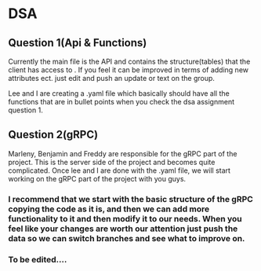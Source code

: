 # DSA

## Question 1(Api & Functions)

Currently the main file is the API and contains the structure(tables) that the client has access to . If you feel it can be improved in terms of adding new attributes ect. just edit and push an update or text on the group.

Lee and I are creating a .yaml file which basically should have all the functions that are in bullet points when you check the dsa assignment question 1.

## Question 2(gRPC)

Marleny, Benjamin and Freddy are responsible for the gRPC part of the project. This is the server side of the project and becomes quite complicated. Once lee and I are  done with the .yaml file, we will start working on the gRPC part of the project with you guys.

### I recommend that we start with the basic structure of the gRPC copying the code as it is, and then we can add more functionality to it and then modify it to our needs. When you feel like your changes are worth our attention just push the data so we can switch branches and see what to improve on.

### To be edited....